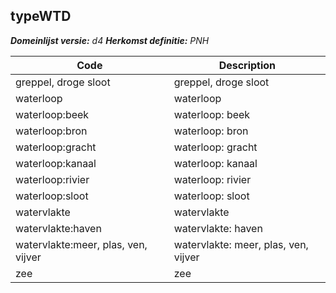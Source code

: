 ## typeWTD

*__Domeinlijst versie:__ d4*
*__Herkomst definitie:__ PNH*

|__Code__ |__Description__	|
|	---	|	---	|
| greppel, droge sloot | greppel, droge sloot |
| waterloop | waterloop |
| waterloop:beek | waterloop: beek |
| waterloop:bron | waterloop: bron |
| waterloop:gracht | waterloop: gracht |
| waterloop:kanaal | waterloop: kanaal |
| waterloop:rivier | waterloop: rivier |
| waterloop:sloot | waterloop: sloot |
| watervlakte | watervlakte |
| watervlakte:haven | watervlakte: haven |
| watervlakte:meer, plas, ven, vijver | watervlakte: meer, plas, ven, vijver |
| zee | zee |
